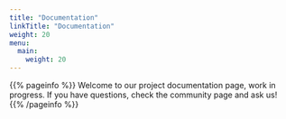```yaml
---
title: "Documentation"
linkTitle: "Documentation"
weight: 20
menu:
  main:
    weight: 20
---
```


{{% pageinfo %}}
Welcome to our project documentation page, work in progress. If you have questions, check the community page and ask us!
{{% /pageinfo %}}

